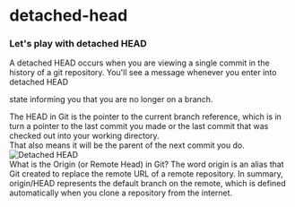 # detached-head
### Let's play with detached HEAD <br/>

A detached HEAD occurs when you are viewing a single commit in the history of a git repository. You'll see a message whenever you enter into detached HEAD 

state informing you that you are no longer on a branch.

The HEAD in Git is the pointer to the current branch reference, which is in turn a pointer to the last commit you made or the last commit that was checked out into your working directory.<br/>
That also means it will be the parent of the next commit you do.<br/>
![Detached HEAD](https://user-images.githubusercontent.com/65743503/155851349-2b63c763-7744-43bf-9e8a-51b7232e50da.jpeg)<br/>
What is the Origin (or Remote Head) in Git? The word origin is an alias that Git created to replace the remote URL of a remote repository.
In summary, origin/HEAD represents the default branch on the remote, which is defined automatically when you clone a repository from the internet.
